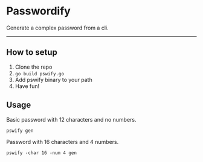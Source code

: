 # Passwordify
Generate a complex password from a cli.

---

## How to setup

1. Clone the repo
2. `go build pswify.go`
3. Add pswify binary to your path
4. Have fun!


## Usage
Basic password with 12 characters and no numbers.
```bash
pswify gen
```
Password with 16 characters and 4 numbers.
```
pswify -char 16 -num 4 gen
```